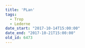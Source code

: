 ```yaml
---
title: 'PLan'
tags:
  - Trop
  - Lederne
date_start: "2017-10-14T15:00:00"
date_end: "2017-10-21T15:00:00"
old_id: 6473
---
```

